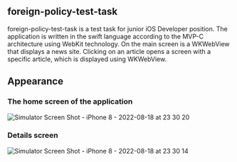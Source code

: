 ## foreign-policy-test-task


foreign-policy-test-task is a test task for junior iOS Developer position. 
The application is written in the swift language according to the MVP-C architecture using WebKit technology.
On the main screen is a WKWebView that displays a news site. Clicking on an article opens a screen with a specific article, which is displayed using WKWebView.

## Appearance

### The home screen of the application

![Simulator Screen Shot - iPhone 8 - 2022-08-18 at 23 30 20](https://user-images.githubusercontent.com/61950177/185489388-ade0710e-5d82-4974-b154-e9978e3bb7f0.png)

### Details screen

![Simulator Screen Shot - iPhone 8 - 2022-08-18 at 23 30 14](https://user-images.githubusercontent.com/61950177/185489354-5fa96a66-7522-49a6-a8bb-e316d4c1aadf.png)
